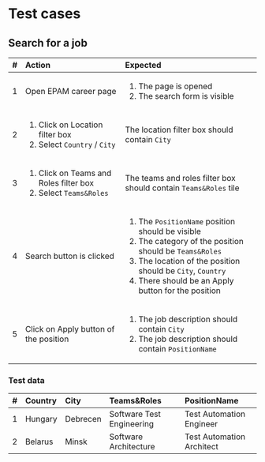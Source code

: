 # Test cases

## Search for a job

| # | Action | Expected |
|--:|:-------|:---------|
| 1 | Open EPAM career page | <ol><li>The page is opened</li><li>The search form is visible</li></ol> |
| 2 | <ol><li>Click on Location filter box</li><li>Select `Country` / `City`</li></ol> | The location filter box should contain `City` | 
| 3 | <ol><li>Click on Teams and Roles filter box</li><li>Select `Teams&Roles`</li></ol> | The teams and roles filter box should contain `Teams&Roles` tile |
| 4 | Search button is clicked | <ol><li>The `PositionName` position should be visible</li><li>The category of the position should be `Teams&Roles`</li><li>The location of the position should be `City`, `Country`</li><li>There should be an Apply button for the position</li></ol> |
| 5 | Click on Apply button of the position | <ol><li>The job description should contain `City`</li><li>The job description should contain `PositionName`</li></ol> |

### Test data

| # | Country | City | Teams&Roles | PositionName |
|--:|:--------|:-----|:------------|:-------------|
| 1 | Hungary | Debrecen | Software Test Engineering | Test Automation Engineer |
| 2 | Belarus | Minsk | Software Architecture | Test Automation Architect |